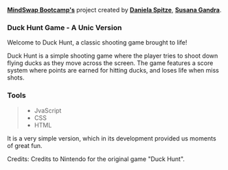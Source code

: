 **[MindSwap Bootcamp's](https://mindswap.academy/)** project
created by **[Daniela Spitze](https://github.com/DaniSpitzer/)**,
**[Susana Gandra](https://github.com/susanagandra/)**.


### Duck Hunt Game - A Unic Version

Welcome to Duck Hunt, a classic shooting game brought to life!

Duck Hunt is a simple shooting game where the player tries to shoot down flying ducks as they move across the screen. The game features a score system where points are earned for hitting ducks, and loses life when miss shots.

### Tools

> - JvaScript
> - CSS
> - HTML


It is a very simple version, which in its development provided us moments of great fun.

Credits:
Credits to Nintendo for the original game "Duck Hunt".

